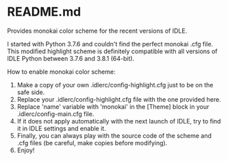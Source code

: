 # README.md

Provides monokai color scheme for the recent versions of IDLE.

I started with Python 3.7.6 and couldn't find the perfect monokai .cfg file. This modified highlight scheme is definitely compatible
with all versions of IDLE Python between 3.7.6 and 3.8.1 (64-bit).

How to enable monokai color scheme:

1. Make a copy of your own .idlerc/config-highlight.cfg just to be on the safe side.
2. Replace your .idlerc/config-highlight.cfg file with the one provided here.
3. Replace 'name' variable with 'monokai' in the [Theme] block in your .idlerc/config-main.cfg file.
4. If it does not apply automatically with the next launch of IDLE, try to find it in IDLE settings and enable it.
5. Finally, you can always play with the source code of the scheme and .cfg files (be careful, make copies before modifying).
6. Enjoy!
